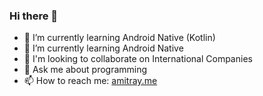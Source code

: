 ### Hi there 👋


- 🌱 I’m currently learning Android Native (Kotlin)
- 🌱 I’m currently learning Android Native 
- 👯 I'm looking to collaborate on International Companies
- 💬 Ask me about programming
- 📫 How to reach me: [amitray.me](https://amitray.me/)
